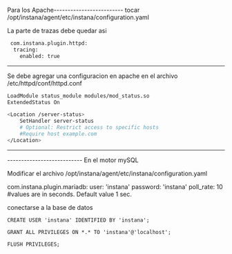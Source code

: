 

Para los Apache------------------------- 
tocar  /opt/instana/agent/etc/instana/configuration.yaml

La parte de trazas debe quedar asi

```bash
 com.instana.plugin.httpd:
  tracing:
    enabled: true
```

---

Se debe agregar una configuracion en apache en el archivo /etc/httpd/conf/httpd.conf

```bash
LoadModule status_module modules/mod_status.so
ExtendedStatus On

<Location /server-status>
    SetHandler server-status
    # Optional: Restrict access to specific hosts
    #Require host example.com
</Location>
```

---

--------------------------- En el motor mySQL

Modificar el archivo /opt/instana/agent/etc/instana/configuration.yaml

com.instana.plugin.mariadb:
  user: 'instana'
  password: 'instana'
  poll_rate: 10   #values are in seconds. Default value 1 sec.


conectarse a la base de datos

    CREATE USER 'instana' IDENTIFIED BY 'instana';
    
    GRANT ALL PRIVILEGES ON *.* TO 'instana'@'localhost';

    FLUSH PRIVILEGES;

